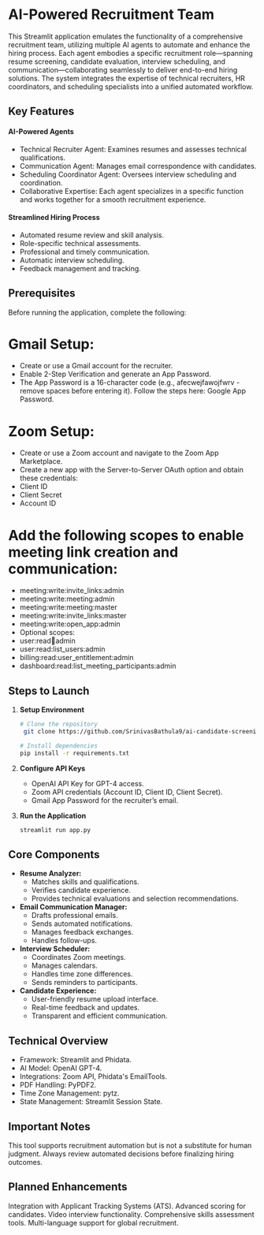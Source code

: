 # AI-Powered Recruitment Team

This Streamlit application emulates the functionality of a comprehensive recruitment team, utilizing multiple AI agents to automate and enhance the hiring process. Each agent embodies a specific recruitment role—spanning resume screening, candidate evaluation, interview scheduling, and communication—collaborating seamlessly to deliver end-to-end hiring solutions. The system integrates the expertise of technical recruiters, HR coordinators, and scheduling specialists into a unified automated workflow.

## Key Features

#### AI-Powered Agents

- Technical Recruiter Agent: Examines resumes and assesses technical qualifications.
- Communication Agent: Manages email correspondence with candidates.
- Scheduling Coordinator Agent: Oversees interview scheduling and coordination.
- Collaborative Expertise: Each agent specializes in a specific function and works together for a smooth recruitment experience.


#### Streamlined Hiring Process
- Automated resume review and skill analysis.
- Role-specific technical assessments.
- Professional and timely communication.
- Automatic interview scheduling.
- Feedback management and tracking.

## Prerequisites

Before running the application, complete the following:

# Gmail Setup:

- Create or use a Gmail account for the recruiter.
- Enable 2-Step Verification and generate an App Password.
- The App Password is a 16-character code (e.g., afecwejfawojfwrv - remove spaces before entering it). Follow the steps here: Google App   Password.

# Zoom Setup:

- Create or use a Zoom account and navigate to the Zoom App Marketplace.
- Create a new app with the Server-to-Server OAuth option and obtain these credentials:
- Client ID
- Client Secret
- Account ID
# Add the following scopes to enable meeting link creation and communication:
- meeting:write:invite_links:admin
- meeting:write:meeting:admin
- meeting:write:meeting:master
- meeting:write:invite_links:master
- meeting:write:open_app:admin
- Optional scopes:
- user:read:email:admin
- user:read:list_users:admin
- billing:read:user_entitlement:admin
- dashboard:read:list_meeting_participants:admin

## Steps to Launch

1. **Setup Environment**
   ```bash
   # Clone the repository
    git clone https://github.com/SrinivasBathula9/ai-candidate-screening-process.git

   # Install dependencies
   pip install -r requirements.txt
   ```

2. **Configure API Keys**
   - OpenAI API Key for GPT-4 access.
   - Zoom API credentials (Account ID, Client ID, Client Secret).
   - Gmail App Password for the recruiter’s email.

3. **Run the Application**
   ```bash
   streamlit run app.py
   ```

## Core Components

- **Resume Analyzer:**
  - Matches skills and qualifications.
  - Verifies candidate experience.
  - Provides technical evaluations and selection recommendations.
- **Email Communication Manager:**
  - Drafts professional emails.
  - Sends automated notifications.
  - Manages feedback exchanges.
  - Handles follow-ups.
- **Interview Scheduler:**
  - Coordinates Zoom meetings.
  - Manages calendars.
  - Handles time zone differences.
  - Sends reminders to participants.
- **Candidate Experience:**
  - User-friendly resume upload interface.
  - Real-time feedback and updates.
  - Transparent and efficient communication.
## Technical Overview
  - Framework: Streamlit and Phidata.
  - AI Model: OpenAI GPT-4.
  - Integrations: Zoom API, Phidata's EmailTools.
  - PDF Handling: PyPDF2.
  - Time Zone Management: pytz.
  - State Management: Streamlit Session State.
## Important Notes
This tool supports recruitment automation but is not a substitute for human judgment. Always review automated decisions before finalizing hiring outcomes.

## Planned Enhancements
Integration with Applicant Tracking Systems (ATS).
Advanced scoring for candidates.
Video interview functionality.
Comprehensive skills assessment tools.
Multi-language support for global recruitment.
